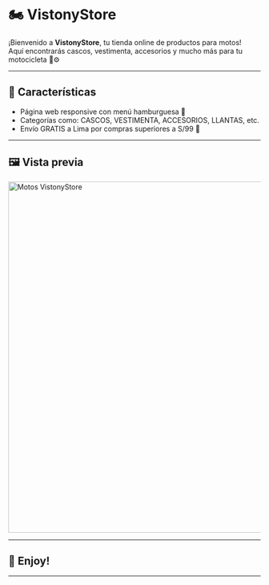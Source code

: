 # 🏍️ VistonyStore

¡Bienvenido a **VistonyStore**, tu tienda online de productos para motos!  
Aquí encontrarás cascos, vestimenta, accesorios y mucho más para tu motocicleta 🛵⚙️

---

## 🌟 Características

- Página web responsive con menú hamburguesa 🍔
- Categorías como: CASCOS, VESTIMENTA, ACCESORIOS, LLANTAS, etc.
- Envío GRATIS a Lima por compras superiores a S/99 🚚

---

## 🖼️ Vista previa

<img src="https://images.pexels.com/photos/32076454/pexels-photo-32076454/free-photo-of-motociclista-en-una-gasolinera-durante-la-hora-dorada.jpeg?auto=compress&cs=tinysrgb&w=1260&h=750&dpr=1" alt="Motos VistonyStore" width="700"/>

---

## 🚀 Enjoy!

---



